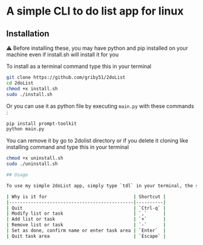 # A simple CLI to do list app for linux

## Installation

⚠️ Before installing these, you may have python and pip installed on your machine even if install.sh will install it for you

To install as a terminal command type this in your terminal
```bash
git clone https://github.com/griby51/2doList
cd 2doList
chmod +x install.sh
sudo ./install.sh
```
Or you can use it as python file by executing `main.py` with these commands :
```bash
pip install prompt-toolkit
python main.py
```

You can remove it by go to 2dolist directory or if you delete it cloning like installing command and type this in your terminal
```bash
chmod +x uninstall.sh
sudo ./uninstall.sh

## Usage

To use my simple 2doList app, simply type `tdl` in your terminal, the shortcut are those or now you can start it with your application launcher like rofi or dmenu :

| Why is it for                                | Shortcut |
|----------------------------------------------|----------|
| Quit                                         | `Ctrl-q` |
| Modify list or task                          | `,`      |
| Add list or task                             | `+`      |
| Remove list or task                          | `-`      |
| Set as done, confirm name or enter task area | `Enter`  |
| Quit task area                               | `Escape` |

